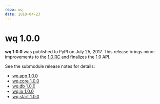 ```yaml
---
repo: wq
date: 2018-04-23
---
```


# wq 1.0.0

**wq 1.0.0** was published to PyPI on July 25, 2017.  This release brings minor improvements to the [1.0 RC](./wq-1.0.0rc1.md) and finalizes the 1.0 API.

See the submodule release notes for details:
- [wq.app 1.0.0](./wq.app-1.0.0.md)
- [wq.core 1.0.0](./wq.build-1.0.0.md)
- [wq.db 1.0.0](./wq.db-1.0.0.md)
- [wq.io 1.0.0](./itertable-1.0.0.md)
- [wq.start 1.0.0](./wq.create-1.0.0.md)
